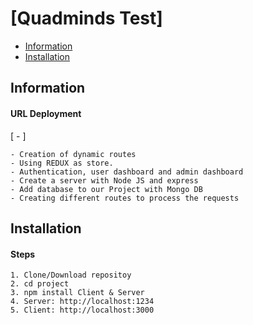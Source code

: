 [Quadminds Test]
======================

  - [Information](#information)
  - [Installation](#installation)

## Information ##

#### URL Deployment
[ - ]

    - Creation of dynamic routes
    - Using REDUX as store.
    - Authentication, user dashboard and admin dashboard
    - Create a server with Node JS and express
    - Add database to our Project with Mongo DB
    - Creating different routes to process the requests

## Installation ##

#### Steps

    1. Clone/Download repositoy
    2. cd project
    3. npm install Client & Server
    4. Server: http://localhost:1234
    5. Client: http://localhost:3000
